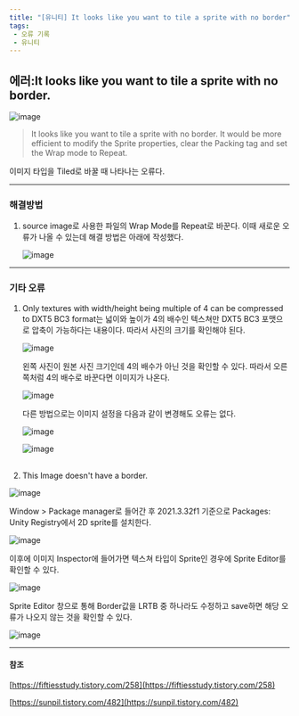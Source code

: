 ```yaml
---
title: "[유니티] It looks like you want to tile a sprite with no border"
tags:
 - 오류 기록
 - 유니티
---
```


## **에러:It looks like you want to tile a sprite with no border.**

![image](https://github.com/doyeonghyun/doyeonghyun.github.io/assets/68155575/e3b39850-7321-4239-9d90-7bafeac4add3)

>It looks like you want to tile a sprite with no border.
>It would be more efficient to modify the Sprite properties,
>clear the Packing tag and set the Wrap mode to Repeat.

이미지 타입을 Tiled로 바꿀 때 나타나는 오류다.

***

### 해결방법

1. source image로 사용한 파일의 Wrap Mode를 Repeat로 바꾼다. 이때 새로운 오류가 나올 수 있는데 해결 방법은 아래에 작성했다. 
  
   ![image](https://github.com/doyeonghyun/doyeonghyun.github.io/assets/68155575/1755c84e-6198-4fd9-b21b-c9a79a1809c1)

***

### 기타 오류


1. Only textures with width/height being multiple of 4 can be compressed to DXT5 BC3 format는 넓이와 높이가 4의 배수인 텍스쳐만 DXT5 BC3 포맷으로 압축이 가능하다는 내용이다. 따라서 사진의 크기를 확인해야 된다.

   ![image](https://github.com/doyeonghyun/doyeonghyun.github.io/assets/68155575/1746bbab-09b1-4273-8332-b5f6121e7b79)

   왼쪽 사진이 원본 사진 크기인데 4의 배수가 아닌 것을 확인할 수 있다. 따라서 오른쪽처럼 4의 배수로 바꾼다면 이미지가 나온다.

   ![image](https://github.com/doyeonghyun/doyeonghyun.github.io/assets/68155575/aff55bc1-8417-40b9-af7f-acfbfc82e70e)

   다른 방법으로는 이미지 설정을 다음과 같이 변경해도 오류는 없다.

   ![image](https://github.com/doyeonghyun/doyeonghyun.github.io/assets/68155575/f35df55e-6cf0-49cd-a05e-d802962764a5)

   ![image](https://github.com/doyeonghyun/doyeonghyun.github.io/assets/68155575/f74881c9-e911-4aec-b824-de0d6fa4e813)
<br/><br/>

2. This Image doesn't have a border.

  ![image](https://github.com/doyeonghyun/doyeonghyun.github.io/assets/68155575/ea307651-f381-4256-8b55-ecb4f6d437f8)
   
   Window > Package manager로 들어간 후 2021.3.32f1 기준으로 Packages: Unity Registry에서 2D sprite를 설치한다.

   ![image](https://github.com/doyeonghyun/doyeonghyun.github.io/assets/68155575/ce9a88c7-6446-4411-ac4d-1fd7f9f92a98)

   이후에 이미지 Inspector에 들어가면 텍스쳐 타입이 Sprite인 경우에 Sprite Editor를 확인할 수 있다.

   ![image](https://github.com/doyeonghyun/doyeonghyun.github.io/assets/68155575/15546b5b-0bc1-4a1a-a28c-5ef525a4f9ca)

   Sprite Editor 창으로 통해 Border값을 LRTB 중 하나라도 수정하고 save하면 해당 오류가 나오지 않는 것을 확인할 수 있다.

   ![image](https://github.com/doyeonghyun/doyeonghyun.github.io/assets/68155575/59182b7f-85fd-4477-bb98-dd2a46d7f401)


***

#### 참조
[https://fiftiesstudy.tistory.com/258](https://fiftiesstudy.tistory.com/258)

[https://sunpil.tistory.com/482](https://sunpil.tistory.com/482)
